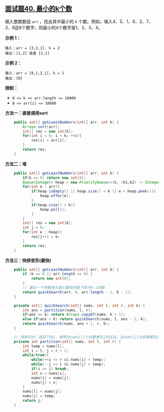 ## [面试题40. 最小的k个数](https://leetcode-cn.com/problems/zui-xiao-de-kge-shu-lcof/)

输入整数数组 `arr` ，找出其中最小的 `k` 个数。例如，输入4、5、1、6、2、7、3、8这8个数字，则最小的4个数字是1、2、3、4。

**示例 1：**

```
输入：arr = [3,2,1], k = 2
输出：[1,2] 或者 [2,1]
```

**示例 2：**

```
输入：arr = [0,1,2,1], k = 1
输出：[0]
```

**限制：**

- `0 <= k <= arr.length <= 10000`
- `0 <= arr[i] <= 10000`

**方法一：直接调用sort**

```java
    public int[] getLeastNumbers(int[] arr, int k) {
        Arrays.sort(arr);
        int[] res = new int[k];
        for(int i = 0; i < k; ++i){
            res[i] = arr[i];
        }
        return res;
    }
```

**方法二：堆**

```java
    public int[] getLeastNumbers(int[] arr, int k) {
        if(k == 0) return new int[0];
        Queue<Integer> heap = new PriorityQueue<>(k, (k1,k2) -> Integer.compare(k2,k1));
        for(int e : arr){
            if(heap.isEmpty() || heap.size() < k || e < heap.peek()){
                heap.offer(e);
            }
            if(heap.size() > k){
                heap.poll();
            }
        }
        int[] res = new int[k];
        int j = 0;
        for(int e : heap){
            res[j++] = e;
        }
        return res;
    }
```

**方法三：快排变形(最快)**

```java
    public int[] getLeastNumbers(int[] arr, int k) {
        if (k == 0 || arr.length == 0) {
            return new int[0];
        }
        // 最后一个参数表示我们要找的是下标为k-1的数
        return quickSearch(arr, 0, arr.length - 1, k - 1);
    }

    private int[] quickSearch(int[] nums, int l, int r, int k) {
        int ans = partition(nums, l, r);
        if(ans == k) return Arrays.copyOf(nums, k + 1);
        else if(ans > k) return quickSearch(nums, l, ans - 1, k);
        return quickSearch(nums, ans + 1, r, k);
    }

    // 快排切分，返回下标j，使得比nums[j]小的数都在j的左边，比nums[j]大的数都在j的右边。
    private int partition(int[] nums, int l, int r) {
        int temp = nums[l];
        int i = l, j = r + 1;
        while(true){
            while(++i <= r && nums[i] < temp);
            while(--j >= l && nums[j] > temp);
            if(i >= j) break;
            int x = nums[i];
            nums[i] = nums[j];
            nums[j] = x;
        }
        nums[l] = nums[j];
        nums[j] = temp;
        return j;
    }
```

